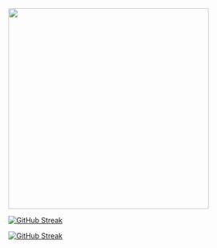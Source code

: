 
<img src="https://github-readme-stats.vercel.app/api?username=x86byte&show_icons=true&theme=ADD_THEME_HERE" width="400">



[![GitHub Streak](https://github-readme-streak-stats.herokuapp.com?user=x86byte)](https://git.io/streak-stats)



<a href="https://git.io/streak-stats"><img src="https://github-readme-streak-stats.herokuapp.com?user=x86byte" alt="GitHub Streak" /></a>
